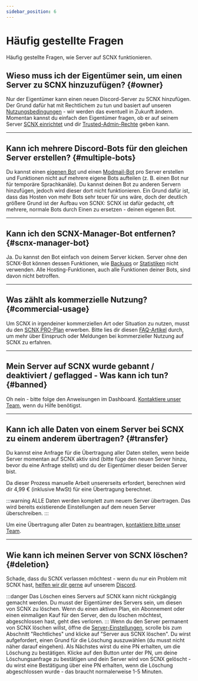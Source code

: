 ```yaml
---
sidebar_position: 6
---
```


# Häufig gestellte Fragen

Häufig gestellte Fragen, wie Server auf SCNX funktionieren.

## Wieso muss ich der Eigentümer sein, um einen Server zu SCNX hinzuzufügen? {#owner}

Nur der Eigentümer kann einen neuen Discord-Server zu SCNX hinzufügen. Der Grund dafür hat mit Rechtlichem zu tun und
basiert auf
unseren [Nutzungsbedingungen](https://scootk.it/scnx-tos) - wir werden das eventuell in Zukunft ändern. Momentan
kannst du einfach den
Eigentümer fragen, ob er auf seinem Server [SCNX einrichtet](/docs/setup) und dir
[Trusted-Admin-Rechte](/docs/scnx/guilds/trusted-admins) geben kann.

---

## Kann ich mehrere Discord-Bots für den gleichen Server erstellen? {#multiple-bots}

Du kannst einen [eigenen Bot](/docs/custom-bot/intro) und einen [Modmail-Bot](/docs/modmail/intro) pro Server erstellen
und Funktionen nicht auf mehrere eigene Bots aufteilen (z. B. einen Bot nur für temporäre Sprachkanäle).
Du kannst deinen Bot zu anderen Servern hinzufügen, jedoch wird dieser dort nicht funktionieren.
Ein Grund dafür ist, dass das Hosten von mehr Bots sehr teuer für uns wäre, doch der deutlich größere Grund ist der
Aufbau von SCNX:
SCNX ist dafür gedacht, oft mehrere, normale Bots durch Einen zu ersetzen - deinen eigenen Bot.

---

## Kann ich den SCNX-Manager-Bot entfernen? {#scnx-manager-bot}

Ja. Du kannst den Bot einfach von deinem Server kicken. Server ohne den SCNX-Bot können dessen Funktionen,
wie [Backups](/docs/scnx/guilds/backups) or [Statistiken](/docs/scnx/guilds/analytics) nicht verwenden. Alle Hosting-Funktionen, auch alle Funktionen
deiner Bots, sind davon nicht betroffen.

---

## Was zählt als kommerzielle Nutzung? {#commercial-usage}

Um SCNX in irgendeiner kommerziellen Art oder Situation zu nutzen, musst du
den [SCNX PRO-Plan](https://scnx.xyz/de/plans) erwerben.
Bitte lies dir diesen [FAQ-Artikel](https://faq.scnx.app/commercial-usage-of-scnx/) durch, um mehr über Einspruch oder
Meldungen
bei kommerzieller Nutzung auf SCNX zu erfahren.

---

## Mein Server auf SCNX wurde gebannt / deaktiviert / geflagged - Was kann ich tun? {#banned}

Oh nein - bitte folge den Anweisungen im Dashboard. [Kontaktiere unser Team](https://scnx.app/de/help),
wenn du Hilfe benötigst.

---

## Kann ich alle Daten von einem Server bei SCNX zu einem anderem übertragen? {#transfer}

Du kannst eine Anfrage für die Übertragung aller Daten stellen, wenn beide Server momentan auf SCNX aktiv sind
(bitte füge den neuen Server hinzu, bevor du eine Anfrage stellst) und du der Eigentümer dieser beiden Server bist.

Da dieser Prozess manuelle Arbeit unsererseits erfordert, berechnen wird dir 4,99 € (inklusive MwSt) für eine Übertragung berechnet.

:::warning
ALLE Daten werden komplett zum neuem Server übertragen. Das wird bereits existierende Einstellungen auf dem neuen Server
überschreiben.
:::

Um eine Übertragung aller Daten zu beantragen, [kontaktiere bitte unser Team](https://scnx.app/de/help).

---

## Wie kann ich meinen Server von SCNX löschen? {#deletion}

Schade, dass du SCNX verlassen möchtest - wenn du nur ein Problem mit SCNX
hast, [helfen wir dir gerne](https://scnx.app/de/help) auf unserem [Discord](https://scootk.it/dc).

:::danger
Das Löschen eines Servers auf SCNX kann nicht rückgängig gemacht werden. Du musst der Eigentümer des Servers sein, um
diesen von SCNX zu löschen. Wenn du einen aktiven
Plan, ein Abonnement oder einen einmaligen Kauf für den Server, den du löschen möchtest, abgeschlossen hast, geht dies
verloren.
:::
Wenn du den Server permanent von SCNX löschen willst, öffne
die [Server-Einstellungen](https://scnx.app/de/glink?page=settings), scrolle bis zum Abschnitt "Rechtliches" und klicke
auf "Server aus SCNX löschen".
Du wirst aufgefordert, einen Grund für die Löschung auszuwählen (du musst nicht näher darauf eingehen). Als Nächstes
wirst du eine PN erhalten,
um die Löschung zu bestätigen. Klicke auf den Button unter der PN, um deine Löschungsanfrage zu bestätigen und dein
Server wird von SCNX gelöscht -
du wirst eine Bestätigung über eine PN erhalten, wenn die Löschung abgeschlossen wurde - das braucht normalerweise 1-5
Minuten.